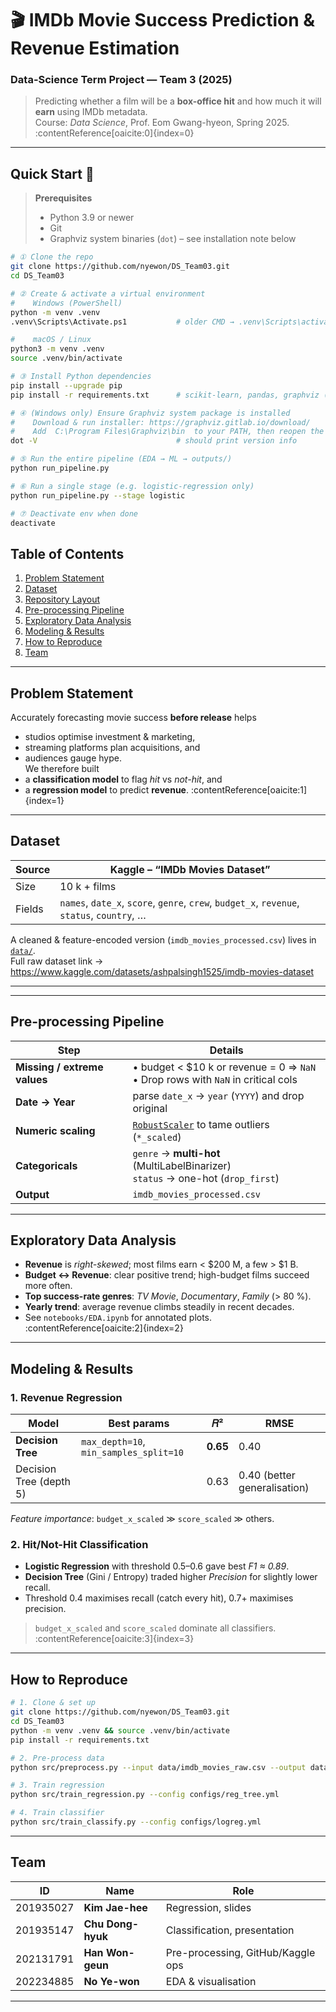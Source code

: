 # 🎬 IMDb Movie Success Prediction & Revenue Estimation  
### Data-Science Term Project — Team 3 (2025)

> Predicting whether a film will be a **box-office hit** and how much it will **earn** using IMDb metadata.  
> Course: *Data Science*, Prof. Eom Gwang-hyeon, Spring 2025. :contentReference[oaicite:0]{index=0}

---
## Quick Start 🚀

> **Prerequisites**  
> * Python 3.9 or newer  
> * Git  
> * Graphviz system binaries (`dot`) – see installation note below  

```bash
# ① Clone the repo
git clone https://github.com/nyewon/DS_Team03.git
cd DS_Team03

# ② Create & activate a virtual environment
#    Windows (PowerShell)
python -m venv .venv
.venv\Scripts\Activate.ps1           # older CMD → .venv\Scripts\activate.bat

#    macOS / Linux
python3 -m venv .venv
source .venv/bin/activate

# ③ Install Python dependencies
pip install --upgrade pip
pip install -r requirements.txt      # scikit-learn, pandas, graphviz (Python wrapper) …

# ④ (Windows only) Ensure Graphviz system package is installed
#    Download & run installer: https://graphviz.gitlab.io/download/
#    Add  C:\Program Files\Graphviz\bin  to your PATH, then reopen the terminal.
dot -V                               # should print version info

# ⑤ Run the entire pipeline (EDA → ML → outputs/)
python run_pipeline.py

# ⑥ Run a single stage (e.g. logistic-regression only)
python run_pipeline.py --stage logistic

# ⑦ Deactivate env when done
deactivate
```

## Table of Contents
1. [Problem Statement](#problem-statement)
2. [Dataset](#dataset)
3. [Repository Layout](#repository-layout)
4. [Pre-processing Pipeline](#pre-processing-pipeline)
5. [Exploratory Data Analysis](#exploratory-data-analysis)
6. [Modeling & Results](#modeling--results)
7. [How to Reproduce](#how-to-reproduce)
8. [Team](#team)

---

## Problem Statement
Accurately forecasting movie success **before release** helps  
* studios optimise investment & marketing,  
* streaming platforms plan acquisitions, and  
* audiences gauge hype.  
We therefore built  
* a **classification model** to flag *hit* vs *not-hit*, and  
* a **regression model** to predict **revenue**. :contentReference[oaicite:1]{index=1}

---

## Dataset
| Source | Kaggle – “IMDb Movies Dataset” |
|--------|--------------------------------|
| Size   | 10 k + films |
| Fields | `names`, `date_x`, `score`, `genre`, `crew`, `budget_x`, `revenue`, `status`, `country`, … |

A cleaned & feature-encoded version (`imdb_movies_processed.csv`) lives in [`data/`](data/).  
Full raw dataset link → <https://www.kaggle.com/datasets/ashpalsingh1525/imdb-movies-dataset>

---

---

## Pre-processing Pipeline
| Step | Details |
|------|---------|
| **Missing / extreme values** | • budget < $10 k or revenue = 0 ⇒ `NaN`  <br>• Drop rows with `NaN` in critical cols |
| **Date → Year** | parse `date_x` → `year` (`YYYY`) and drop original |
| **Numeric scaling** | [`RobustScaler`](https://scikit-learn.org/) to tame outliers (`*_scaled`) |
| **Categoricals** | `genre` → **multi-hot** (MultiLabelBinarizer) <br>`status` → one-hot (`drop_first`) |
| **Output** | `imdb_movies_processed.csv` |

---

## Exploratory Data Analysis
* **Revenue** is *right-skewed*; most films earn < $200 M, a few > $1 B.  
* **Budget ↔ Revenue**: clear positive trend; high-budget films succeed more often.  
* **Top success-rate genres**: *TV Movie*, *Documentary*, *Family* (> 80 %).  
* **Yearly trend**: average revenue climbs steadily in recent decades.  
* See `notebooks/EDA.ipynb` for annotated plots. :contentReference[oaicite:2]{index=2}

---

## Modeling & Results

### 1. Revenue Regression
| Model | Best params | 𝑅² | RMSE |
|-------|-------------|----|-----|
| **Decision Tree** | `max_depth=10`, `min_samples_split=10` | **0.65** | 0.40 |
| Decision Tree (depth 5) |  | 0.63 | 0.40 (better generalisation) |

*Feature importance*: `budget_x_scaled` ≫ `score_scaled` ≫ others.  

### 2. Hit/Not-Hit Classification
* **Logistic Regression** with threshold 0.5–0.6 gave best *F1 ≈ 0.89*.  
* **Decision Tree** (Gini / Entropy) traded higher *Precision* for slightly lower recall.  
* Threshold 0.4 maximises recall (catch every hit), 0.7+ maximises precision.

> `budget_x_scaled` and `score_scaled` dominate all classifiers. :contentReference[oaicite:3]{index=3}

---

## How to Reproduce
```bash
# 1. Clone & set up
git clone https://github.com/nyewon/DS_Team03.git
cd DS_Team03
python -m venv .venv && source .venv/bin/activate
pip install -r requirements.txt

# 2. Pre-process data
python src/preprocess.py --input data/imdb_movies_raw.csv --output data/imdb_movies_processed.csv

# 3. Train regression
python src/train_regression.py --config configs/reg_tree.yml

# 4. Train classifier
python src/train_classify.py --config configs/logreg.yml
```
---


## Team

| ID        | Name              | Role                              |
| --------- | ----------------- | --------------------------------- |
| 201935027 | **Kim Jae-hee**   | Regression, slides                |
| 201935147 | **Chu Dong-hyuk** | Classification, presentation      |
| 202131791 | **Han Won-geun**  | Pre-processing, GitHub/Kaggle ops |
| 202234885 | **No Ye-won**     | EDA & visualisation               |

---
